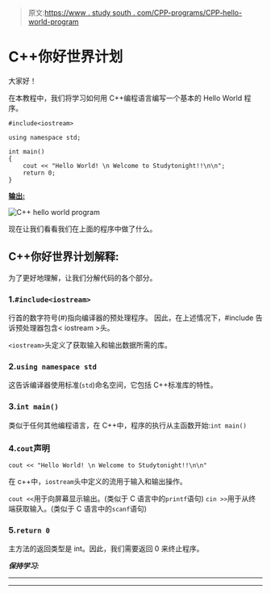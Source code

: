 > 原文:[https://www . study south . com/CPP-programs/CPP-hello-world-program](https://www.studytonight.com/cpp-programs/cpp-hello-world-program)

# C++你好世界计划

大家好！

在本教程中，我们将学习如何用 C++编程语言编写一个基本的 Hello World 程序。

```
#include<iostream>

using namespace std;

int main()
{
    cout << "Hello World! \n Welcome to Studytonight!!\n\n";
    return 0;
}
```

<u>**输出:**</u>

![C++ hello world program](../Images/6e9843faa381376e6911cb118f474ebd.png)

现在让我们看看我们在上面的程序中做了什么。

## C++你好世界计划解释:

为了更好地理解，让我们分解代码的各个部分。

### 1.`#include<iostream>`

行首的数字符号(#)指向编译器的预处理程序。
因此，在上述情况下，#include 告诉预处理器包含< iostream >头。

`<iostream>`头定义了获取输入和输出数据所需的库。

### 2.`using namespace std`

这告诉编译器使用标准(`std`)命名空间，它包括 C++标准库的特性。

### 3.`int main()`

类似于任何其他编程语言，在 C++中，程序的执行从主函数开始:`int main()`

### 4.`cout`声明

```
cout << "Hello World! \n Welcome to Studytonight!!\n\n"
```

在 c++中，`iostream`头中定义的流用于输入和输出操作。

`cout <<`用于向屏幕显示输出。(类似于 C 语言中的`printf`语句)
`cin >>`用于从终端获取输入。(类似于 C 语言中的`scanf`语句)

### 5.`return 0`

主方法的返回类型是 int。因此，我们需要返回 0 来终止程序。

***保持学习:***

* * *

* * *